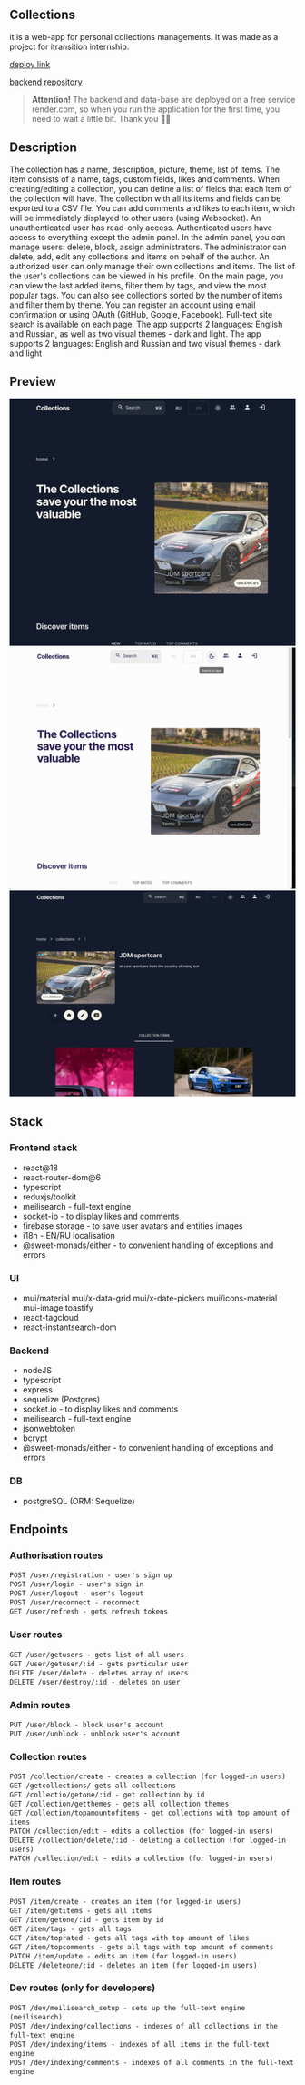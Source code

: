 ## Collections

it is a web-app for personal collections managements. It was made as a project for itransition internship.

[deploy link](https://collections-client.onrender.com/)

[backend repository](https://github.com/dmtrack/collections-server)

> **Attention!** The backend and data-base are deployed on a free service render.com, so when you run the application for the first time, you need to wait a little bit. Thank you ✊🏻

## Description

The collection has a name, description, picture, theme, list of items. The item consists of a name, tags, custom fields, likes and comments. When creating/editing a collection, you can define a list of fields that each item of the collection will have. The collection with all its items and fields can be exported to a CSV file. You can add comments and likes to each item, which will be immediately displayed to other users (using Websocket). An unauthenticated user has read-only access. Authenticated users have access to everything except the admin panel. In the admin panel, you can manage users: delete, block, assign administrators. The administrator can delete, add, edit any collections and items on behalf of the author. An authorized user can only manage their own collections and items. The list of the user's collections can be viewed in his profile. On the main page, you can view the last added items, filter them by tags, and view the most popular tags. You can also see collections sorted by the number of items and filter them by theme. You can register an account using email confirmation or using OAuth (GitHub, Google, Facebook). Full-text site search is available on each page. The app supports 2 languages: English and Russian, as well as two visual themes - dark and light. The app supports 2 languages: English and Russian and two visual themes - dark and light

## Preview

![Preview](public/previewNew1.png)
![Preview](public/previewNew2.png)
![Preview](public/previewNew3.png)

## Stack

### Frontend stack

-   react@18
-   react-router-dom@6
-   typescript
-   reduxjs/toolkit
-   meilisearch - full-text engine
-   socket-io - to display likes and comments
-   firebase storage - to save user avatars and entities images
-   i18n - EN/RU localisation
-   @sweet-monads/either - to convenient handling of exceptions and errors

### UI

-   mui/material
    mui/x-data-grid
    mui/x-date-pickers
    mui/icons-material
    mui-image
    toastify
-   react-tagcloud
-   react-instantsearch-dom

### Backend

-   nodeJS
-   typescript
-   express
-   sequelize (Postgres)
-   socket.io - to display likes and comments
-   meilisearch - full-text engine
-   jsonwebtoken
-   bcrypt
-   @sweet-monads/either - to convenient handling of exceptions and errors

### DB

-   postgreSQL (ORM: Sequelize)

## Endpoints

### Authorisation routes

    POST /user/registration - user's sign up
    POST /user/login - user's sign in
    POST /user/logout - user's logout
    POST /user/reconnect - reconnect
    GET /user/refresh - gets refresh tokens

### User routes

    GET /user/getusers - gets list of all users
    GET /user/getuser/:id - gets particular user
    DELETE /user/delete - deletes array of users
    DELETE /user/destroy/:id - deletes on user

### Admin routes

    PUT /user/block - block user's account
    PUT /user/unblock - unblock user's account

### Collection routes

    POST /collection/create - creates a collection (for logged-in users)
    GET /getcollections/ gets all collections
    GET /collectio/getone/:id - get collection by id
    GET /collection/getthemes - gets all collection themes
    GET /collection/topamountofitems - get collections with top amount of items
    PATCH /collection/edit - edits a collection (for logged-in users)
    DELETE /collection/delete/:id - deleting a collection (for logged-in users)
    PATCH /collection/edit - edits a collection (for logged-in users)

### Item routes

    POST /item/create - creates an item (for logged-in users)
    GET /item/getitems - gets all items
    GET /item/getone/:id - gets item by id
    GET /item/tags - gets all tags
    GET /item/toprated - gets all tags with top amount of likes
    GET /item/topcomments - gets all tags with top amount of comments
    PATCH /item/update - edits an item (for logged-in users)
    DELETE /deleteone/:id - deletes an item (for logged-in users)

### Dev routes (only for developers)

    POST /dev/meilisearch_setup - sets up the full-text engine (meilisearch)
    POST /dev/indexing/collections - indexes of all collections in the full-text engine
    POST /dev/indexing/items - indexes of all items in the full-text engine
    POST /dev/indexing/comments - indexes of all comments in the full-text engine
